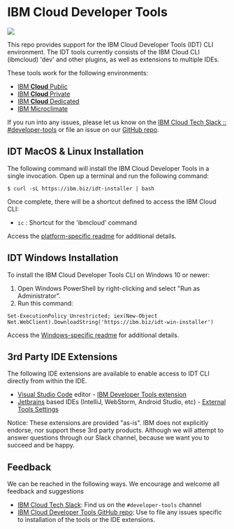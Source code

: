 # IBM Cloud Developer Tools

[![](https://img.shields.io/badge/IBM%20Cloud-powered-blue.svg)](https://bluemix.net)

This repo provides support for the IBM Cloud Developer Tools (IDT) CLI environment. The IDT tools currently consists of the IBM Cloud CLI (ibmcloud) 'dev' and other plugins, as well as extensions to multiple IDEs.

These tools work for the following environments:
- [IBM **Cloud** Public](https://www.ibm.com/cloud-computing/)
- [IBM **Cloud** Private](https://www.ibm.com/cloud-computing/products/ibm-cloud-private/)
- [IBM **Cloud** Dedicated](https://www.ibm.com/cloud-computing/bluemix/dedicated)
- [IBM Microclimate](https://www.ibm.com/us-en/marketplace/microclimate)

If you run into any issues, please let us know on the [IBM Cloud Tech Slack :: #developer-tools](https://slack-invite-ibm-cloud-tech.mybluemix.net/) or file an issue on our [GitHub repo](https://github.com/IBM-Cloud/ibm-cloud-developer-tools).



## IDT MacOS &amp; Linux Installation

The following command will install the IBM Cloud Developer Tools in a single invocation. Open up a terminal and run the following command:

```
$ curl -sL https://ibm.biz/idt-installer | bash
```

Once complete, there will be a shortcut defined to access the IBM Cloud CLI:
- `ic` : Shortcut for the 'ibmcloud' command


Access the [platform-specific readme](./linux-installer/README.md) for additional details.



## IDT Windows Installation

To install the IBM Cloud Developer Tools CLI on Windows 10 or newer:

1. Open Windows PowerShell by right-clicking and select "Run as Administrator".
2. Run this command:
```
Set-ExecutionPolicy Unrestricted; iex(New-Object Net.WebClient).DownloadString('https://ibm.biz/idt-win-installer')
```

Access the [Windows-specific readme](./windows-installer/README.md) for additional details.


## 3rd Party IDE Extensions

The following IDE extensions are available to enable access to IDT CLI directly from within the IDE.

- [Visual Studio Code](https://code.visualstudio.com/) editor - [IBM Developer Tools extension](https://marketplace.visualstudio.com/items?itemName=IBM.ibm-developer)
- [Jetbrains](https://www.jetbrains.com) based IDEs (IntelliJ, WebStorm, Android Studio, etc) - [External Tools Settings](./jetbrains)

Notice: These extensions are provided "as-is". IBM does not explicitly endorse, nor support these 3rd party products. Although we will attempt to answer questions through our Slack channel, because we want you to succeed and be happy.



## Feedback

We can be reached in the following ways.  We encourage and welcome all feedback and suggestions
- [IBM Cloud Tech Slack](https://slack-invite-ibm-cloud-tech.mybluemix.net/): Find us on the `#developer-tools` channel
- [IBM Cloud Developer Tools GitHub repo](https://github.com/IBM-Cloud/ibm-cloud-developer-tools): Use to file any issues specific to installation of the tools or the IDE extensions.

